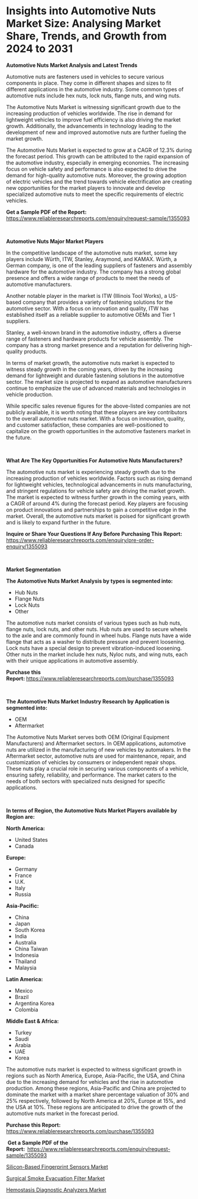 <p><h1>Insights into Automotive Nuts Market Size: Analysing Market Share, Trends, and Growth from 2024 to 2031</h1></p><p><strong>Automotive Nuts Market Analysis and Latest Trends</strong></p>
<p><p>Automotive nuts are fasteners used in vehicles to secure various components in place. They come in different shapes and sizes to fit different applications in the automotive industry. Some common types of automotive nuts include hex nuts, lock nuts, flange nuts, and wing nuts.</p><p>The Automotive Nuts Market is witnessing significant growth due to the increasing production of vehicles worldwide. The rise in demand for lightweight vehicles to improve fuel efficiency is also driving the market growth. Additionally, the advancements in technology leading to the development of new and improved automotive nuts are further fueling the market growth.</p><p>The Automotive Nuts Market is expected to grow at a CAGR of 12.3% during the forecast period. This growth can be attributed to the rapid expansion of the automotive industry, especially in emerging economies. The increasing focus on vehicle safety and performance is also expected to drive the demand for high-quality automotive nuts. Moreover, the growing adoption of electric vehicles and the trend towards vehicle electrification are creating new opportunities for the market players to innovate and develop specialized automotive nuts to meet the specific requirements of electric vehicles.</p></p>
<p><strong>Get a Sample PDF of the Report:&nbsp;</strong> <a href="https://www.reliableresearchreports.com/enquiry/request-sample/1355093">https://www.reliableresearchreports.com/enquiry/request-sample/1355093</a></p>
<p>&nbsp;</p>
<p><strong>Automotive Nuts Major Market Players</strong></p>
<p><p>In the competitive landscape of the automotive nuts market, some key players include Würth, ITW, Stanley, Araymond, and KAMAX. Würth, a German company, is one of the leading suppliers of fasteners and assembly hardware for the automotive industry. The company has a strong global presence and offers a wide range of products to meet the needs of automotive manufacturers.</p><p>Another notable player in the market is ITW (Illinois Tool Works), a US-based company that provides a variety of fastening solutions for the automotive sector. With a focus on innovation and quality, ITW has established itself as a reliable supplier to automotive OEMs and Tier 1 suppliers.</p><p>Stanley, a well-known brand in the automotive industry, offers a diverse range of fasteners and hardware products for vehicle assembly. The company has a strong market presence and a reputation for delivering high-quality products.</p><p>In terms of market growth, the automotive nuts market is expected to witness steady growth in the coming years, driven by the increasing demand for lightweight and durable fastening solutions in the automotive sector. The market size is projected to expand as automotive manufacturers continue to emphasize the use of advanced materials and technologies in vehicle production.</p><p>While specific sales revenue figures for the above-listed companies are not publicly available, it is worth noting that these players are key contributors to the overall automotive nuts market. With a focus on innovation, quality, and customer satisfaction, these companies are well-positioned to capitalize on the growth opportunities in the automotive fasteners market in the future.</p></p>
<p>&nbsp;</p>
<p><strong>What Are The Key Opportunities For Automotive Nuts Manufacturers?</strong></p>
<p><p>The automotive nuts market is experiencing steady growth due to the increasing production of vehicles worldwide. Factors such as rising demand for lightweight vehicles, technological advancements in nuts manufacturing, and stringent regulations for vehicle safety are driving the market growth. The market is expected to witness further growth in the coming years, with a CAGR of around 4% during the forecast period. Key players are focusing on product innovations and partnerships to gain a competitive edge in the market. Overall, the automotive nuts market is poised for significant growth and is likely to expand further in the future.</p></p>
<p><strong>Inquire or Share Your Questions If Any Before Purchasing This Report:</strong> <a href="https://www.reliableresearchreports.com/enquiry/pre-order-enquiry/1355093">https://www.reliableresearchreports.com/enquiry/pre-order-enquiry/1355093</a></p>
<p>&nbsp;</p>
<p><strong>Market Segmentation</strong></p>
<p><strong>The Automotive Nuts Market Analysis by types is segmented into:</strong></p>
<p><ul><li>Hub Nuts</li><li>Flange Nuts</li><li>Lock Nuts</li><li>Other</li></ul></p>
<p><p>The automotive nuts market consists of various types such as hub nuts, flange nuts, lock nuts, and other nuts. Hub nuts are used to secure wheels to the axle and are commonly found in wheel hubs. Flange nuts have a wide flange that acts as a washer to distribute pressure and prevent loosening. Lock nuts have a special design to prevent vibration-induced loosening. Other nuts in the market include hex nuts, Nyloc nuts, and wing nuts, each with their unique applications in automotive assembly.</p></p>
<p><strong>Purchase this Report:&nbsp;</strong><a href="https://www.reliableresearchreports.com/purchase/1355093">https://www.reliableresearchreports.com/purchase/1355093</a></p>
<p>&nbsp;</p>
<p><strong>The Automotive Nuts Market Industry Research by Application is segmented into:</strong></p>
<p><ul><li>OEM</li><li>Aftermarket</li></ul></p>
<p><p>The Automotive Nuts Market serves both OEM (Original Equipment Manufacturers) and Aftermarket sectors. In OEM applications, automotive nuts are utilized in the manufacturing of new vehicles by automakers. In the Aftermarket sector, automotive nuts are used for maintenance, repair, and customization of vehicles by consumers or independent repair shops. These nuts play a crucial role in securing various components of a vehicle, ensuring safety, reliability, and performance. The market caters to the needs of both sectors with specialized nuts designed for specific applications.</p></p>
<p>&nbsp;</p>
<p><strong>In terms of Region, the Automotive Nuts Market Players available by Region are:</strong></p>
<p>
    <p> <strong> North America: </strong>
        <ul>
            <li>United States</li>
            <li>Canada</li>
        </ul>
        </p> 
    <p> <strong> Europe: </strong>
        <ul>
            <li>Germany</li>
            <li>France</li>
            <li>U.K.</li>
            <li>Italy</li>
            <li>Russia</li>
        </ul>
        </p> 
    <p> <strong> Asia-Pacific: </strong>
        <ul>
            <li>China</li>
            <li>Japan</li>
            <li>South Korea</li>
            <li>India</li>
            <li>Australia</li>
            <li>China Taiwan</li>
            <li>Indonesia</li>
            <li>Thailand</li>
            <li>Malaysia</li>
        </ul>
        </p> 
    <p> <strong> Latin America: </strong>
        <ul>
            <li>Mexico</li>
            <li>Brazil</li>
            <li>Argentina Korea</li>
            <li>Colombia</li>
        </ul>
        </p> 
    <p> <strong> Middle East & Africa: </strong>
        <ul>
            <li>Turkey</li>
            <li>Saudi</li>
            <li>Arabia</li>
            <li>UAE</li>
            <li>Korea</li>
        </ul>
    </p>
    </p>
<p><p>The automotive nuts market is expected to witness significant growth in regions such as North America, Europe, Asia-Pacific, the USA, and China due to the increasing demand for vehicles and the rise in automotive production. Among these regions, Asia-Pacific and China are projected to dominate the market with a market share percentage valuation of 30% and 25% respectively, followed by North America at 20%, Europe at 15%, and the USA at 10%. These regions are anticipated to drive the growth of the automotive nuts market in the forecast period.</p></p>
<p><strong>Purchase this Report: </strong><a href="https://www.reliableresearchreports.com/purchase/1355093">https://www.reliableresearchreports.com/purchase/1355093</a></p>
<p>&nbsp;<strong>Get a Sample PDF of the Report:&nbsp;&nbsp;</strong><a href="https://www.reliableresearchreports.com/enquiry/request-sample/1355093">https://www.reliableresearchreports.com/enquiry/request-sample/1355093</a></p>
<p><strong></strong></p>
<p><p><a href="https://view.publitas.com/reportprime-1/silicon-based-fingerprint-sensors-market-size-market-trends-and-growth-outlook-forecasted-for-period-from-2023-to-2030/">Silicon-Based Fingerprint Sensors Market</a></p><p><a href="https://view.publitas.com/reportprime-1/surgical-smoke-evacuation-filter-market-size-2023-2030-global-industrial-analysis-key-geographical-regions-market-share-top-key-players-product-types-and-forecast-research-report/">Surgical Smoke Evacuation Filter Market</a></p><p><a href="https://view.publitas.com/reportprime-1/hemostasis-diagnostic-analyzers-market-a-comprehensive-report-of-its-market-share-growth-trends-2023-2030/">Hemostasis Diagnostic Analyzers Market</a></p></p>